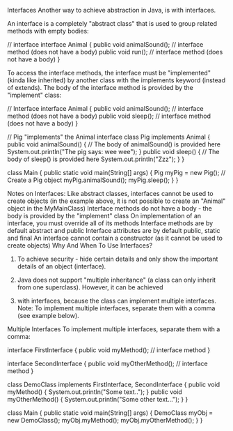Interfaces
Another way to achieve abstraction in Java, is with interfaces.

An interface is a completely "abstract class" that is used to group related methods with empty bodies:

// interface
interface Animal {
public void animalSound(); // interface method (does not have a body)
public void run(); // interface method (does not have a body)
}

To access the interface methods, the interface must be "implemented" (kinda like inherited) by another class with the 
implements keyword (instead of extends). The body of the interface method is provided by the "implement" class:

// Interface
interface Animal {
public void animalSound(); // interface method (does not have a body)
public void sleep(); // interface method (does not have a body)
}

// Pig "implements" the Animal interface
class Pig implements Animal {
public void animalSound() {
// The body of animalSound() is provided here
System.out.println("The pig says: wee wee");
}
public void sleep() {
// The body of sleep() is provided here
System.out.println("Zzz");
}
}

class Main {
public static void main(String[] args) {
Pig myPig = new Pig();  // Create a Pig object
myPig.animalSound();
myPig.sleep();
}
}


Notes on Interfaces:
Like abstract classes, interfaces cannot be used to create objects (in the example above, it is not possible to create an 
"Animal" object in the MyMainClass)
Interface methods do not have a body - the body is provided by the "implement" class
On implementation of an interface, you must override all of its methods
Interface methods are by default abstract and public
Interface attributes are by default public, static and final
An interface cannot contain a constructor (as it cannot be used to create objects)
Why And When To Use Interfaces?
1) To achieve security - hide certain details and only show the important details of an object (interface).

2) Java does not support "multiple inheritance" (a class can only inherit from one superclass). However, it can be achieved
3) with interfaces, because the class can implement multiple interfaces. Note: To implement multiple interfaces, separate them with a comma (see example below).

Multiple Interfaces
To implement multiple interfaces, separate them with a comma:

interface FirstInterface {
public void myMethod(); // interface method
}

interface SecondInterface {
public void myOtherMethod(); // interface method
}

class DemoClass implements FirstInterface, SecondInterface {
public void myMethod() {
System.out.println("Some text..");
}
public void myOtherMethod() {
System.out.println("Some other text...");
}
}

class Main {
public static void main(String[] args) {
DemoClass myObj = new DemoClass();
myObj.myMethod();
myObj.myOtherMethod();
}
}
